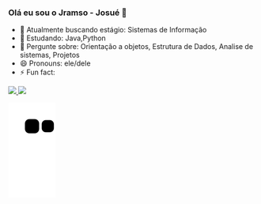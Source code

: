 ### Olá eu sou o Jramso - Josué 👋


- 🔭 Atualmente buscando estágio: Sistemas de Informação
- 🌱 Estudando: Java,Python
- 💬 Pergunte sobre: Orientação a objetos, Estrutura de Dados, Analise de sistemas, Projetos
- 😄 Pronouns: ele/dele
- ⚡ Fun fact:

<div>
  <a href="">
  <img height="40%" src="https://github-readme-stats.vercel.app/api?username=jramso&show_icons=true&theme=radical&include_all_commits=true&count_private=true"/>
  <img height="50%" src="https://github-readme-stats.vercel.app/api/top-langs/?username=jramso&layout=compact&langs_count=16&theme=tokyonight"/>
</div>
  
 ![snake gif](https://github.com/jramso/jramso/blob/output/github-contribution-grid-snake.svg)
